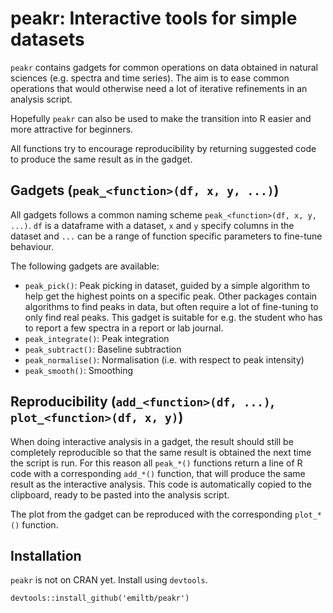 # peakr: Interactive tools for simple datasets

`peakr` contains gadgets for common operations on data obtained in natural sciences (e.g. spectra and time series). The aim is to ease common operations that would otherwise need a lot of iterative refinements in an analysis script. 

Hopefully `peakr` can also be used to make the transition into R easier and more attractive for beginners.

All functions try to encourage reproducibility by returning suggested code to produce the same result as in the gadget.

## Gadgets (`peak_<function>(df, x, y, ...)`)
All gadgets follows a common naming scheme `peak_<function>(df, x, y, ...)`. `df` is a dataframe with a dataset, `x` and `y` specify columns in the dataset and `...` can be a range of function specific parameters to fine-tune behaviour. 

The following gadgets are available:

* `peak_pick()`: Peak picking in dataset, guided by a simple algorithm to help get the highest points on a specific peak. Other packages contain algorithms to find peaks in data, but often require a lot of fine-tuning to only find real peaks. This gadget is suitable for e.g. the student who has to report a few spectra in a report or lab journal. 
* `peak_integrate()`: Peak integration
* `peak_subtract()`: Baseline subtraction
* `peak_normalise()`: Normalisation (i.e. with respect to peak intensity)
* `peak_smooth()`: Smoothing

## Reproducibility (`add_<function>(df, ...)`, `plot_<function>(df, x, y)`)
When doing interactive analysis in a gadget, the result should still be completely reproducible so that the same result is obtained the next time the script is run. For this reason all `peak_*()` functions return a line of R code with a corresponding `add_*()` function, that will produce the same result as the interactive analysis. This code is automatically copied to the clipboard, ready to be pasted into the analysis script.

The plot from the gadget can be reproduced with the corresponding `plot_*()` function.

## Installation
`peakr` is not on CRAN yet. Install using `devtools`.

```
devtools::install_github('emiltb/peakr')
```
